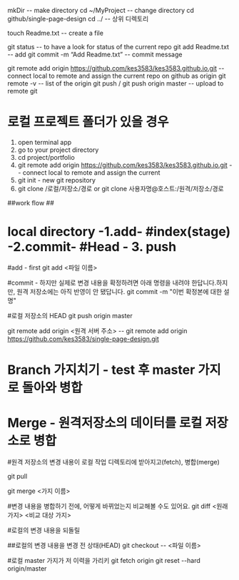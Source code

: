 
mkDir  -- make directory
cd ~/MyProject -- change directory
cd github/single-page-design
cd ../  -- 상위 디렉토리 

touch Readme.txt -- create a file

git status -- to have a look for status of the current repo
git add Readme.txt -- add 
git commit -m “Add Readme.txt” -- commit message

git remote add origin https://github.com/kes3583/kes3583.github.io.git -- connect local to remote and assign the current repo on github as origin
git remote -v -- list of the origin
git push / git push origin master -- upload to remote git


# 로컬 프로젝트 폴더가 있을 경우 
1. open terminal app
2. go to your project directory 
3. cd project/portfolio
4. git remote add origin https://github.com/kes3583/kes3583.github.io.git -- connect local to remote and assign the current 
5. git init - new git repository
6. git clone /로컬/저장소/경로 or git clone 사용자명@호스트:/원격/저장소/경로

##work flow ##
# local directory -1.add- #index(stage) -2.commit- #Head - 3. push

#add - first
git add <파일 이름>

#commit - 하지만 실제로 변경 내용을 확정하려면 아래 명령을 내려야 한답니다.하지만, 원격 저장소에는 아직 반영이 안 됐답니다.
git commit -m "이번 확정본에 대한 설명"

#로컬 저장소의 HEAD
git push origin master

git remote add origin <원격 서버 주소>
-- git remote add origin https://github.com/kes3583/single-page-design.git


# Branch 가지치기 - test 후 master 가지로 돌아와 병합

# Merge - 원격저장소의 데이터를 로컬 저장소로 병합
#원격 저장소의 변경 내용이 로컬 작업 디렉토리에 받아지고(fetch), 병합(merge)

git pull

git merge <가지 이름>

#변경 내용을 병합하기 전에, 어떻게 바뀌었는지 비교해볼 수도 있어요.
git diff <원래 가지> <비교 대상 가지>

#로컬의 변경 내용을 되돌릴

##로컬의 변경 내용을 변경 전 상태(HEAD)
git checkout -- <파일 이름>

#로컬 master 가지가 저 이력을 가리키
git fetch origin
git reset --hard origin/master
